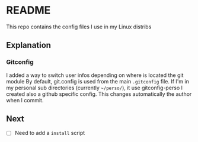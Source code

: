 # README

This repo contains the config files I use in my Linux distribs

## Explanation

### Gitconfig
I added a way to switch user infos depending on where is located the git module
By default, git.config is used from the main `.gitconfig` file.
If I'm in my personal sub directories (currently `~/perso/`), it use gitconfig-perso
I created also a github specific config.
This changes automatically the author when I commit.

## Next
- [ ] Need to add a `install` script
